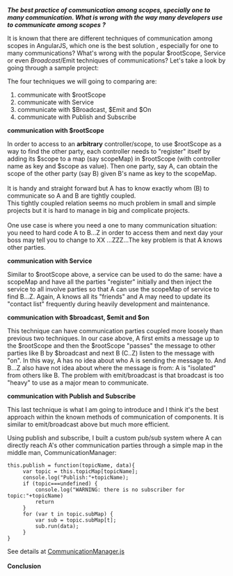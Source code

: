 ***The best practice of communication among scopes, specially one to many communication.
What is wrong with the way many developers use to communicate among scopes ?***

  It is known that there are different techniques of communication among scopes in AngularJS, which one is the best solution , especially for one to many communications? What's wrong with the popular $rootScope, Service or even $Broadcast/$Emit techniques of communications? Let's take a look by going through a sample project:

The four techniques we will going to comparing are:
1. communicate with $rootScope
2. communicate with Service
3. communicate with $Broadcast, $Emit and $On
4. communicate with Publish and Subscribe

**communication with $rootScope**
	 
In order to access to an <b>arbitrary</b> controller/scope, to use $rootScope as a way to find the other party, each controller needs to "register" itself by adding its $scope to a map (say scopeMap) in $rootScope (with controller name as key and $scope as value). Then one party, say A, can obtain the scope of the other party (say B) given B's name as key to the scopeMap. <br/><br/>
It is handy and straight forward but A has to know exactly whom (B) to communicate so A and B are tightly coupled.<br/>
This tightly coupled relation seems no much problem in small and simple projects but it is hard to manage in big and complicate projects.<br/><br/> One use case is where you need a one to many communication situation: you need to hard code A to B...Z in order to access them and next day your boss may tell you to change to XX ...ZZZ...The key problem is that A knows other parties.

**communication with Service**
	
Similar to $rootScope above, a service can be used to do the same: have a scopeMap and have all the parties "register" initially and then inject the service to all involve parties so that A can use the scopeMap of service to find B...Z. Again, A knows all its "friends" and A may need to update its "contact list" frequently during heavily development and maintenance. 
	
**communication with $broadcast, $emit and $on**
	
This technique can have communication parties coupled more loosely than previous two techniques. In our case above, A first emits a message up to the $rootScope and then the $rootScope "passes" the message to other parties like B by $broadcast and next B (C..Z) listen to the message with "on". In this way, A has no idea about who A is sending the message to. And B...Z also have not idea about where the message is from: A is "isolated" from others like B.
	The problem with emit/broadcast is that broadcast is too "heavy" to use as a major mean to communicate.

**communication with Publish and Subscribe**
	
This last technique is what I am going to introduce and I think it's the best approach within the known methods of communication of components. It is similar to emit/broadcast above but much more efficient.
	
Using publish and subscribe, I built a custom pub/sub system where A can directly reach A's other communication parties through a simple map in the middle man, CommunicationManager:

	this.publish = function(topicName, data){
		 var topic = this.topicMap[topicName];
		 console.log("Publish:"+topicName);
		 if (topic===undefined) {
			 console.log("WARNING: there is no subscriber for topic:"+topicName)
			 return
		 }
		 for (var t in topic.subMap) {
			 var sub = topic.subMap[t];
			 sub.run(data);
		 }
	}
	
	
See details at <a href="https://github.com/leileili/CommunicationStrategyInAngularJS/blob/master/app/common/CommunicationManager.js">CommunicationManager.js</a>
<br/><br/>
**Conclusion**


	
	
	
	
	
 
 
 
